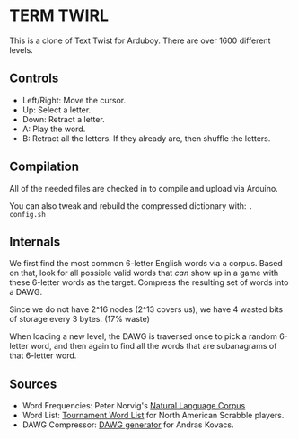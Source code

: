# TERM TWIRL

This is a clone of Text Twist for Arduboy. There are over 1600 different levels.

## Controls
- Left/Right: Move the cursor.
- Up: Select a letter.
- Down: Retract a letter.
- A: Play the word.
- B: Retract all the letters. If they already are, then shuffle the letters.

## Compilation
All of the needed files are checked in to compile and upload via Arduino.

You can also tweak and rebuild the compressed dictionary with:
`. config.sh`

## Internals
We first find the most common 6-letter English words via a corpus. Based on that, look for all possible valid words
that *can* show up in a game with these 6-letter words as the target. Compress the resulting set of words into a DAWG.

Since we do not have 2^16 nodes (2^13 covers us), we have 4 wasted bits of storage every 3 bytes. (17% waste)

When loading a new level, the DAWG is traversed once to pick a random 6-letter word, and then again to find all the
words that are subanagrams of that 6-letter word.

## Sources
- Word Frequencies: Peter Norvig's [Natural Language Corpus](https://norvig.com/ngrams/)
- Word List: [Tournament Word List](https://en.wikipedia.org/wiki/NASPA_Word_List) for North American Scrabble players.
- DAWG Compressor: [DAWG generator](https://github.com/AndrasKovacs/dawg-gen) for Andras Kovacs. 
